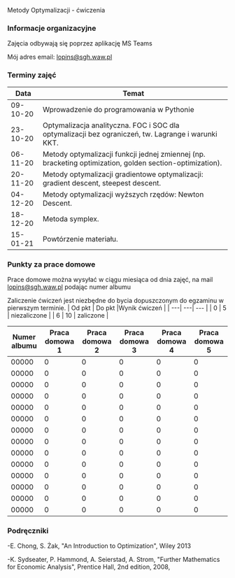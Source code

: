 Metody Optymalizacji - ćwiczenia

### Informacje organizacyjne

Zajęcia odbywają się poprzez aplikację MS Teams

Mój adres email: lopins@sgh.waw.pl

### Terminy zajęć

| Data | Temat |
| --- | --- |
| 09-10-20 | Wprowadzenie do programowania w Pythonie
| 23-10-20 | Optymalizacja analityczna. FOC i SOC dla optymalizacji bez ograniczeń, tw. Lagrange i warunki KKT. 
| 06-11-20 | Metody optymalizacji funkcji jednej zmiennej (np. bracketing optimization, golden section-optimization).
| 20-11-20 | Metody optymalizacji gradientowe optymalizacji: gradient descent, steepest descent.
| 04-12-20 | Metody optymalizacji wyższych rzędów: Newton Descent.
| 18-12-20 | Metoda symplex.
| 15-01-21 | Powtórzenie materiału.

### Punkty za prace domowe
Prace domowe można wysyłać w ciągu miesiąca od dnia zajęć, na mail lopins@sgh.waw.pl podając numer albumu

Zaliczenie ćwiczeń jest niezbędne do bycia dopuszczonym do egzaminu w pierwszym terminie.
| Od pkt | Do pkt |Wynik ćwiczeń |
| ---| ---| --- |
| 0  | 5 | niezaliczone |
| 6 | 10 | zaliczone |


| Numer albumu | Praca domowa 1 | Praca domowa 2 | Praca domowa 3 |Praca domowa 4 |Praca domowa 5 |
| --- | --- | --- |--- |--- |--- |
| 00000 | 0|0|0|0|0|
| 00000 | 0|0|0|0|0|
| 00000 | 0|0|0|0|0|
| 00000 | 0|0|0|0|0|
| 00000 | 0|0|0|0|0|
| 00000 | 0|0|0|0|0|
| 00000 | 0|0|0|0|0|
| 00000 | 0|0|0|0|0|
| 00000 | 0|0|0|0|0|
| 00000 | 0|0|0|0|0|
| 00000 | 0|0|0|0|0|
| 00000 | 0|0|0|0|0|
| 00000 | 0|0|0|0|0|
| 00000 | 0|0|0|0|0|

### Podręczniki

-E. Chong, S. Żak, "An Introduction to Optimization", Wiley 2013

-K. Sydseater, P. Hammond, A. Seierstad, A. Strom, "Further Mathematics for Economic Analysis", Prentice Hall, 2nd edition, 2008,

